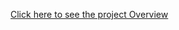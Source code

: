 [Click here to see the project Overview](https://66f53be47e5eafc2edab0797--product-listings-app.netlify.app/)
